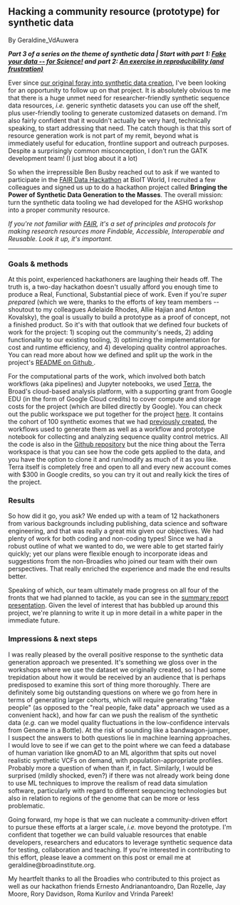 ## Hacking a community resource (prototype) for synthetic data

By Geraldine_VdAuwera

<p><strong><em>Part 3 of a series on the theme of synthetic data | Start with part 1: <a rel="nofollow" href="https://software.broadinstitute.org/gatk/blog?id=23939">Fake your data -- for Science!</a> and part 2: <a rel="nofollow" href="https://software.broadinstitute.org/gatk/blog?id=23949">An exercise in reproducibility (and frustration)</a></em></strong></p>

<p>Ever since <a rel="nofollow" href="https://software.broadinstitute.org/gatk/blog?id=23949">our original foray into synthetic data creation</a>, I've been looking for an opportunity to follow up on that project. It is absolutely obvious to me that there is a huge unmet need for researcher-friendly synthetic sequence data resources, <em>i.e.</em> generic synthetic datasets you can use off the shelf, plus user-friendly tooling to generate customized datasets on demand. I'm also fairly confident that it wouldn't actually be very hard, technically speaking, to start addressing that need. The catch though is that this sort of resource generation work is not part of my remit, beyond what is immediately useful for education, frontline support and outreach purposes. Despite a surprisingly common misconception, I don't run the GATK development team! (I just blog about it a lot)</p>

<p>So when the irrepressible Ben Busby reached out to ask if we wanted to participate in the <a rel="nofollow" href="https://www.bio-itworldexpo.com/fair-data-hackathon">FAIR Data Hackathon</a> at BioIT World, I recruited a few colleagues and signed us up to do a hackathon project called <strong>Bringing the Power of Synthetic Data Generation to the Masses</strong>. The overall mission: turn the synthetic data tooling we had developed for the ASHG workshop into a proper community resource.</p>

<p><em>If you're not familiar with <a rel="nofollow" href="https://www.nature.com/articles/sdata201618">FAIR</a>, it's a set of principles and protocols for making research resources more Findable, Accessible, Interoperable and Reusable. Look it up, it's important.</em></p>

<hr></hr><h3>Goals &amp; methods</h3>

<p>At this point, experienced hackathoners are laughing their heads off. The truth is, a two-day hackathon doesn't usually afford you enough time to produce a Real, Functional, Substantial piece of work. Even if you're <em>super prepared</em> (which we were, thanks to the efforts of key team members -- shoutout to my colleagues Adelaide Rhodes, Allie Hajian and Anton Kovalsky), the goal is usually to build a prototype as a proof of concept, not a finished product. So it's with that outlook that we defined four buckets of work for the project: 1) scoping out the community's needs, 2) adding functionality to our existing tooling, 3) optimizing the implementation for cost and runtime efficiency, and 4) developing quality control approaches. You can read more about how we defined and split up the work in the project's <a rel="nofollow" href="https://github.com/NCBI-Hackathons/Bringing-the-Power-of-Synthetic-Data-Generation-to-the-Masses">README on Github </a>.</p>

<p>For the computational parts of the work, which involved both batch workflows (aka pipelines) and Jupyter notebooks, we used <a rel="nofollow" href="https://terra.bio/">Terra</a>, the Broad's cloud-based analysis platform, with a supporting grant from Google EDU (in the form of Google Cloud credits) to cover compute and storage costs for the project (which are billed directly by Google). You can check out the public workspace we put together for the project <a rel="nofollow" href="https://app.terra.bio/#workspaces/bioit-hackathon/BioIT-Hackathon-2019-Synthetic-Data-Team">here</a>. It contains the cohort of 100 synthetic exomes that we had <a rel="nofollow" href="https://software.broadinstitute.org/gatk/blog?id=23949">previously created</a>, the workflows used to generate them as well as a workflow and prototype notebook for collecting and analyzing sequence quality control metrics. All the code is also in the <a rel="nofollow" href="https://github.com/NCBI-Hackathons/Bringing-the-Power-of-Synthetic-Data-Generation-to-the-Masses">Github repository</a> but the nice thing about the Terra workspace is that you can see how the code gets applied to the data, and you have the option to clone it and run/modify as much of it as you like. Terra itself is completely free and open to all and every new account comes with $300 in Google credits, so you can try it out and really kick the tires of the project.</p>

<h3>Results</h3>

<p>So how did it go, you ask? We ended up with a team of 12 hackathoners from various backgrounds including publishing, data science and software engineering, and that was really a great mix given our objectives. We had plenty of work for both coding and non-coding types! Since we had a robust outline of what we wanted to do, we were able to get started fairly quickly; yet our plans were flexible enough to incorporate ideas and suggestions from the non-Broadies who joined our team with their own perspectives. That really enriched the experience and made the end results better.</p>

<p>Speaking of which, our team ultimately made progress on all four of the fronts that we had planned to tackle, as you can see in the <a rel="nofollow" href="https://www.slideshare.net/GeraldineVanderAuwer/bio-ithackathon">summary report presentation</a>. Given the level of interest that has bubbled up around this project, we're planning to write it up in more detail in a white paper in the immediate future.</p>

<h3>Impressions &amp; next steps</h3>

<p>I was really pleased by the overall positive response to the synthetic data generation approach we presented. It's something we gloss over in the workshops where we use the dataset we originally created, so I had some trepidation about how it would be received by an audience that is perhaps predisposed to examine this sort of thing more thoroughly. There are definitely some big outstanding questions on where we go from here in terms of generating larger cohorts, which will require generating "fake people" (as opposed to the "real people, fake data" approach we used as a convenient hack), and how far can we push the realism of the synthetic data (<em>e.g.</em> can we model quality fluctuations in the low-confidence intervals from Genome in a Bottle). At the risk of sounding like a bandwagon-jumper, I suspect the answers to both questions lie in machine learning approaches. I would love to see if we can get to the point where we can feed a database of human variation like gnomAD to an ML algorithm that spits out novel realistic synthetic VCFs on demand, with population-appropriate profiles. Probably more a question of when than if, in fact. Similarly, I would be surprised (mildly shocked, even?) if there was not already work being done to use ML techniques to improve the realism of read data simulation software, particularly with regard to different sequencing technologies but also in relation to regions of the genome that can be more or less problematic.</p>

<p>Going forward, my hope is that we can nucleate a community-driven effort to pursue these efforts at a larger scale, <em>i.e.</em> move beyond the prototype. I'm confident that together we can build valuable resources that enable developers, researchers and educators to leverage synthetic sequence data for testing, collaboration and teaching. If you're interested in contributing to this effort, please leave a comment on this post or email me at geraldine@broadinstitute.org.</p>

<p>My heartfelt thanks to all the Broadies who contributed to this project as well as our hackathon friends Ernesto Andrianantoandro, Dan Rozelle, Jay Moore, Rory Davidson, Roma Kurilov and Vrinda Pareek!</p>
